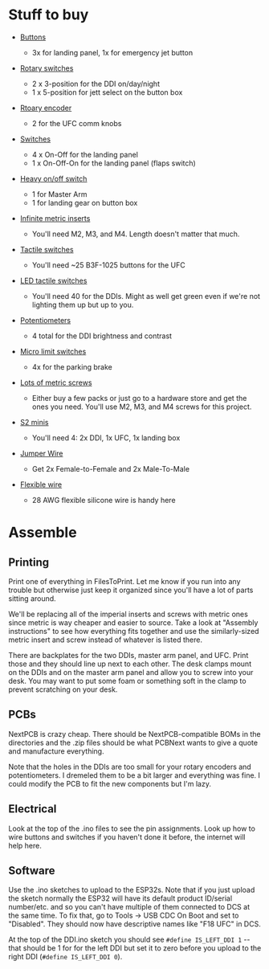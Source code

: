 # Stuff to buy

* [Buttons](https://www.aliexpress.us/item/3256807596969239.html?spm=a2g0o.order_list.order_list_main.17.32181802tbzOcq&gatewayAdapt=glo2usa)
  * 3x for landing panel, 1x for emergency jet button

* [Rotary switches](https://www.aliexpress.us/item/3256806749667426.html?gps-id=pcStoreJustForYou&scm=1007.23125.137358.0&scm_id=1007.23125.137358.0&scm-url=1007.23125.137358.0&pvid=9bd218e7-9fd3-4785-a63d-b64e5d39fffa&_t=gps-id%3ApcStoreJustForYou%2Cscm-url%3A1007.23125.137358.0%2Cpvid%3A9bd218e7-9fd3-4785-a63d-b64e5d39fffa%2Ctpp_buckets%3A668%232846%238116%232002&pdp_npi=4%40dis%21USD%211.56%211.56%21%21%2111.33%2111.33%21%402103246617354162549406696e5c9c%2112000038783963415%21rec%21US%212054727994%21X&spm=a2g0o.store_pc_home.smartJustForYou_2004689678069.1005006935982178&gatewayAdapt=glo2usa)
  * 2 x 3-position for the DDI on/day/night
  * 1 x 5-position for jett select on the button box

* [Rtoary encoder](https://www.aliexpress.us/item/3256804721655912.html?spm=a2g0o.order_list.order_list_main.42.32181802tbzOcq&gatewayAdapt=glo2usa)
  * 2 for the UFC comm knobs

* [Switches](https://www.aliexpress.us/item/3256803381777279.html?spm=a2g0o.order_list.order_list_main.53.32181802tbzOcq&gatewayAdapt=glo2usa)
  * 4 x On-Off for the landing panel
  * 1 x On-Off-On for the landing panel (flaps switch)

* [Heavy on/off switch](https://www.aliexpress.us/item/3256807335530736.html?spm=a2g0o.order_list.order_list_main.72.32181802tbzOcq&gatewayAdapt=glo2usa)
  * 1  for Master Arm
  * 1 for landing gear on button box

* [Infinite metric inserts](https://www.aliexpress.us/item/3256806602613585.html?spm=a2g0o.order_list.order_list_main.78.32181802tbzOcq&gatewayAdapt=glo2usa)
  * You'll need M2, M3, and M4. Length doesn't matter that much.

* [Tactile switches](https://www.aliexpress.us/item/3256806726559452.html?spm=a2g0o.order_list.order_list_main.93.32181802tbzOcq&gatewayAdapt=glo2usa)
  * You'll need ~25 B3F-1025 buttons for the UFC

* [LED tactile switches](https://www.aliexpress.us/item/3256805751476152.html?spm=a2g0o.order_list.order_list_main.98.32181802tbzOcq&gatewayAdapt=glo2usa)
  * You'll need 40 for the DDIs. Might as well get green even if we're not lighting them up but up to you.

* [Potentiometers](https://www.aliexpress.us/item/3256806040646290.html?spm=a2g0o.productlist.main.81.187260260QF0hw&algo_pvid=84c07bf7-0fe9-4ebc-8951-d23a6eb7d641&algo_exp_id=84c07bf7-0fe9-4ebc-8951-d23a6eb7d641-40&pdp_npi=4%40dis%21USD%212.18%211.42%21%21%2115.86%2110.31%21%402103209b17354167733238770e9e3c%2112000036367857193%21sea%21US%212054727994%21X&curPageLogUid=bQxrv8cRZnlX&utparam-url=scene%3Asearch%7Cquery_from%3A)
  * 4 total for the DDI brightness and contrast

* [Micro limit switches](https://www.aliexpress.us/item/3256805410237576.html?spm=a2g0o.productlist.main.5.6b0730fa74hx8l&algo_pvid=17648130-baef-43c8-b3cf-31d32c0792a4&algo_exp_id=17648130-baef-43c8-b3cf-31d32c0792a4-2&pdp_npi=4%40dis%21USD%211.10%211.10%21%21%211.10%211.10%21%402103246617354176043596466e5ca7%2112000033693394511%21sea%21US%212054727994%21X&curPageLogUid=lkwrLgLVjWpn&utparam-url=scene%3Asearch%7Cquery_from%3A)
  * 4x for the parking brake

* [Lots of metric screws](https://www.aliexpress.us/item/3256806962079941.html?spm=a2g0o.productlist.main.35.165f4ee7NPA8oA&algo_pvid=deff47b0-62d4-4d0a-a1f7-c938c3e3a578&algo_exp_id=deff47b0-62d4-4d0a-a1f7-c938c3e3a578-17&pdp_npi=4%40dis%21USD%218.67%215.11%21%21%2163.03%2137.19%21%40210313e917354168483187774ed791%2112000039591786388%21sea%21US%212054727994%21X&curPageLogUid=KvpNKoQBOxiE&utparam-url=scene%3Asearch%7Cquery_from%3A)
  * Either buy a few packs or just go to a hardware store and get the ones you need. You'll use M2, M3, and M4 screws for this project.

* [S2 minis](https://www.aliexpress.us/item/3256807363603425.html?spm=a2g0o.productlist.main.1.6cab32c62R9qUC&algo_pvid=e15310bf-956b-4c9a-90cd-317f5ae7b5d6&algo_exp_id=e15310bf-956b-4c9a-90cd-317f5ae7b5d6-0&pdp_npi=4%40dis%21USD%212.69%212.69%21%21%212.69%212.69%21%4021030ea417354171282754704eed54%2112000041255726730%21sea%21US%212054727994%21X&curPageLogUid=sDNxCo08kLpN&utparam-url=scene%3Asearch%7Cquery_from%3A)
  * You'll need 4: 2x DDI, 1x UFC, 1x landing box

* [Jumper Wire](https://www.aliexpress.us/item/3256805315188857.html?spm=a2g0o.productlist.main.1.284553e8uw4adZ&algo_pvid=8f88dacd-bd79-440a-a395-cd9433769ec0&algo_exp_id=8f88dacd-bd79-440a-a395-cd9433769ec0-0&pdp_npi=4%40dis%21USD%211.51%211.51%21%21%211.51%211.51%21%402103205117354174202164517e1dda%2112000033328892981%21sea%21US%212054727994%21X&curPageLogUid=3if8GBiVVzNk&utparam-url=scene%3Asearch%7Cquery_from%3A)
  * Get 2x Female-to-Female and 2x Male-To-Male

* [Flexible wire](https://www.aliexpress.us/item/3256807235268703.html?spm=a2g0o.productlist.main.5.394570bexrCgaY&algo_pvid=9f551878-bcfe-470d-863e-4979d61cdf85&algo_exp_id=9f551878-bcfe-470d-863e-4979d61cdf85-2&pdp_npi=4%40dis%21USD%2112.35%2112.35%21%21%2112.35%2112.35%21%402103245417354175065011181ebf23%2112000040685450213%21sea%21US%212054727994%21X&curPageLogUid=fGUFL1tVhyTT&utparam-url=scene%3Asearch%7Cquery_from%3A)
  * 28 AWG flexible silicone wire is handy here

# Assemble

## Printing

Print one of everything in FilesToPrint. Let me know if you run into any trouble but otherwise just keep it organized since you'll have a lot of parts sitting around.

We'll be replacing all of the imperial inserts and screws with metric ones since metric is way cheaper and easier to source. Take a look at "Assembly instructions" to see how everything fits together and use the similarly-sized metric insert and screw instead of whatever is listed there.

There are backplates for the two DDIs, master arm panel, and UFC. Print those and they should line up next to each other. The desk clamps mount on the DDIs and on the master arm panel and allow you to screw into your desk. You may want to put some foam or something soft in the clamp to prevent scratching on your desk.

## PCBs

NextPCB is crazy cheap. There should be NextPCB-compatible BOMs in the directories and the .zip files should be what PCBNext wants to give a quote and manufacture everything.

Note that the holes in the DDIs are too small for your rotary encoders and potentiometers. I dremeled them to be a bit larger and everything was fine. I could modify the PCB to fit the new components but I'm lazy.

## Electrical

Look at the top of the .ino files to see the pin assignments. Look up how to wire buttons and switches if you haven't done it before, the internet will help here.

## Software

Use the .ino sketches to upload to the ESP32s. Note that if you just upload the sketch normally the ESP32 will have its default product ID/serial number/etc. and so you can't have multiple of them connected to DCS at the same time. To fix that, go to Tools -> USB CDC On Boot and set to "Disabled". They should now have descriptive names like "F18 UFC" in DCS.

At the top of the DDI.ino sketch you should see `#define IS_LEFT_DDI 1` -- that should be 1 for for the left DDI but set it to zero before you upload to the right DDI (`#define IS_LEFT_DDI 0`).